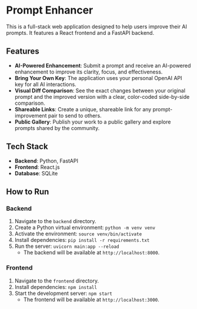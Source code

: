 # Prompt Enhancer

This is a full-stack web application designed to help users improve their AI prompts. It features a React frontend and a FastAPI backend.

## Features

*   **AI-Powered Enhancement**: Submit a prompt and receive an AI-powered enhancement to improve its clarity, focus, and effectiveness.
*   **Bring Your Own Key**: The application uses your personal OpenAI API key for all AI interactions.
*   **Visual Diff Comparison**: See the exact changes between your original prompt and the improved version with a clear, color-coded side-by-side comparison.
*   **Shareable Links**: Create a unique, shareable link for any prompt-improvement pair to send to others.
*   **Public Gallery**: Publish your work to a public gallery and explore prompts shared by the community.

## Tech Stack

*   **Backend**: Python, FastAPI
*   **Frontend**: React.js
*   **Database**: SQLite

## How to Run

### Backend
1.  Navigate to the `backend` directory.
2.  Create a Python virtual environment: `python -m venv venv`
3.  Activate the environment: `source venv/bin/activate`
4.  Install dependencies: `pip install -r requirements.txt`
5.  Run the server: `uvicorn main:app --reload`
    *   The backend will be available at `http://localhost:8000`.

### Frontend
1.  Navigate to the `frontend` directory.
2.  Install dependencies: `npm install`
3.  Start the development server: `npm start`
    *   The frontend will be available at `http://localhost:3000`.
